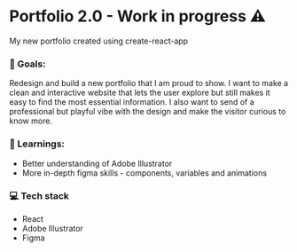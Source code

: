 # Portfolio 2.0 - Work in progress :warning:
My new portfolio created using create-react-app


### :checkered_flag: Goals:
Redesign and build a new portfolio that I am proud to show. I want to make a clean and interactive website that lets the user explore but still makes it easy to find the most essential information. I also want to send of a professional but playful vibe with the design and make the visitor curious to know more.


### :closed_book: Learnings:
* Better understanding of Adobe Illustrator
* More in-depth figma skills - components, variables and animations


### :computer: Tech stack
* React
* Adobe Illustrator
* Figma
